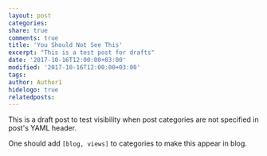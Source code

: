 ```yaml
---
layout: post
categories: 
share: true
comments: true
title: 'You Should Not See This'
excerpt: "This is a test post for drafts"
date: '2017-10-16T12:00:00+03:00'
modified: '2017-10-16T12:00:00+03:00'
tags: 
author: Author1
hidelogo: true
relatedposts:
---
```

This is a draft post to test visibility when post categories are not specified in post's YAML header. 

One should add `[blog, views]` to categories to make this appear in blog.
